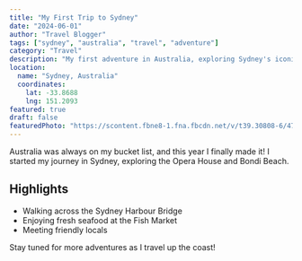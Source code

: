 ```yaml
---
title: "My First Trip to Sydney"
date: "2024-06-01"
author: "Travel Blogger"
tags: ["sydney", "australia", "travel", "adventure"]
category: "Travel"
description: "My first adventure in Australia, exploring Sydney's iconic landmarks and experiencing the local culture."
location:
  name: "Sydney, Australia"
  coordinates:
    lat: -33.8688
    lng: 151.2093
featured: true
draft: false
featuredPhoto: "https://scontent.fbne8-1.fna.fbcdn.net/v/t39.30808-6/471961981_10162657354533134_4152336032772642398_n.jpg?_nc_cat=104&ccb=1-7&_nc_sid=cc71e4&_nc_ohc=3y3EhwNJE2UQ7kNvwFovy3l&_nc_oc=Adm_Ddp0EJ7PYTDTOUy1f7Rlx1OpYXhJ_FOxkIHk2lCUZp0GfAciBwVKPf4rfdDbFVA&_nc_zt=23&_nc_ht=scontent.fbne8-1.fna&_nc_gid=-knPfxE5rybJniWHijFclw&oh=00_AfWJa_OqYMC0avOG7L-ATAApgUujeimzPFXNSfjX7mDVuQ&oe=68B57F29"
---
```


Australia was always on my bucket list, and this year I finally made it! I started my journey in Sydney, exploring the Opera House and Bondi Beach.

## Highlights

- Walking across the Sydney Harbour Bridge
- Enjoying fresh seafood at the Fish Market
- Meeting friendly locals

Stay tuned for more adventures as I travel up the coast!
